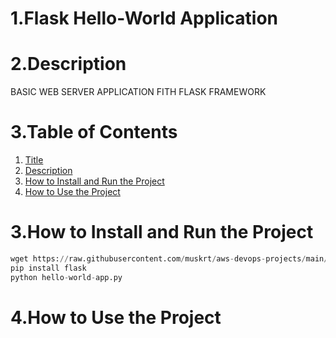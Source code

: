  # 1.Flask Hello-World Application

 # 2.Description
 BASIC WEB SERVER APPLICATION FITH FLASK 
 FRAMEWORK

 # 3.Table of Contents
 
1. [Title](#1.Flask-Hello-World-Application)
2. [Description](#2.Description)
3. [How to Install and Run the Project](#3.How-to-Install-and-Run-the-Project)
4. [How to Use the Project](#4.How-to-Use-the-Project) 

 # 3.How to Install and Run the Project
```python
wget https://raw.githubusercontent.com/muskrt/aws-devops-projects/main/python-projects/flask-01-hello-world-app/hello-world-app.py
pip install flask
python hello-world-app.py
```

 # 4.How to Use the Project
